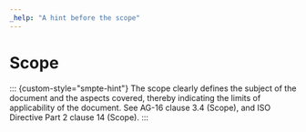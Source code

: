 ```yaml
---
_help: "A hint before the scope"
---
```

# Scope

::: {custom-style="smpte-hint"}
The scope clearly defines the subject of the document and the aspects covered, thereby indicating the limits of applicability of the document. See AG-16 clause 3.4 (Scope), and ISO Directive Part 2 clause 14 (Scope).
:::
